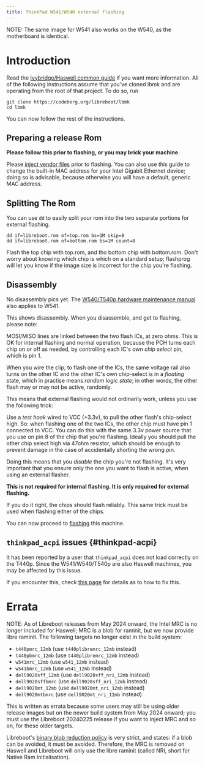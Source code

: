 ```yaml
---
title: ThinkPad W541/W540 external flashing
---
```


NOTE: The same image for W541 also works on the W540, as the motherboard is
identical.

Introduction
============

Read the [Ivybridge/Haswell common guide](/docs/install/ivy_has_common.html) if you want more information.
All of the following instructions assume that you've cloned lbmk and are operating from the
root of that project. To do so, run

	git clone https://codeberg.org/libreboot/lbmk
	cd lbmk

You can now follow the rest of the instructions.

Preparing a release Rom
-----------------------

**Please follow this prior to flashing, or you may brick your machine.**

Please [inject vendor files](ivy_has_common) prior to flashing. You can also
use this guide to change the built-in MAC address for your Intel Gigabit
Ethernet device; doing so is advisable, because otherwise you will have a
default, generic MAC address.

Splitting The Rom
-----------------

You can use `dd` to easily split your rom into the two separate portions for
external flashing.

	dd if=libreboot.rom of=top.rom bs=1M skip=8
	dd if=libreboot.rom of=bottom.rom bs=1M count=8

Flash the top chip with top.rom, and tho bottom chip with bottom.rom.
Don't worry about knowing which chip is which on a standard setup; flashprog will let you know if the 
image size is incorrect for the chip you're flashing.

Disassembly
-----------

No disassembly pics yet. The [W540/T540p hardware maintenance manual](https://thinkpads.com/support/hmm/hmm_pdf/t540p_w540_hmm_en_sp40a26003_01.pdf)
also applies to W541.

This shows disassembly. When you disassemble, and get to flashing, please note:

MOSI/MISO lines are linked between the two flash ICs, at zero ohms. This is OK
for internal flashing and normal operation, because the PCH turns each chip on
or off as needed, by controlling each IC's own *chip select* pin, which is
pin 1.

When you wire the clip, to flash one of the ICs, the same voltage rail also
turns on the other IC and the other IC's own chip-select is in a *floating*
state, which in practise means *random logic state*; in other words, the other
flash may or may not be active, randomly.

This means that external flashing would not ordinarily work, unless you use
the following trick:

Use a *test hook* wired to VCC (+3.3v), to pull the other flash's chip-select
high. So: when flashing one of the two ICs, the other chip must have pin 1
connected to VCC. You can do this with the same 3.3v power source that you use
on pin 8 of the chip that you're flashing. Ideally you should pull the other
chip select high via 47ohm resistor, which should be enough to prevent damage
in the case of accidentally shorting the wrong pin.

Doing this means that you *disable* the chip you're not flashing. It's very
important that you ensure only the one you want to flash is active, when using
an external flasher.

**This is not required for internal flashing. It is only required for
external flashing.**

If you do it right, the chips should flash reliably. This same trick must be
used when flashing either of the chips.

You can now proceed to [flashing](/docs/install/spi.html) this machine.

`thinkpad_acpi` issues {#thinkpad-acpi}
---------------------------------------

It has been reported by a user that `thinkpad_acpi` does not load correctly on
the T440p. Since the W541/W540/T540p are also Haswell machines, you may be
affected by this issue.

If you encounter this, check [this page](../../faq.md#thinkpad-acpi)
for details as to how to fix this.

Errata
======

NOTE: As of Libreboot releases from May 2024 onward, the Intel MRC is no longer
included for Haswell; MRC is a blob for raminit, but we now provide libre
raminit. The following targets no longer exist in the build system:

* `t440pmrc_12mb` (use `t440plibremrc_12mb` instead)
* `t440pbmrc_12mb` (use `t440plibremrc_12mb` instead)
* `w541mrc_12mb` (use `w541_12mb` instead)
* `w541bmrc_12mb` (use `w541_12mb` instead)
* `dell9020sff_12mb` (use `dell9020sff_nri_12mb` instead)
* `dell9020sffbmrc` (use `dell9020sff_nri_12mb` instead)
* `dell9020mt_12mb` (use `dell9020mt_nri_12mb` instead)
* `dell9020mtbmrc` (use `dell9020mt_nri_12mb` instead)

This is written as errata because some users may still be using older release
images but on the newer build system from May 2024 onward; you must use the
Libreboot 20240225 release if you want to inject MRC and so on, for these older
targets.

Libreboot's [binary blob reduction policy](../../news/policy) is very strict,
and states: if a blob can be avoided, it must be avoided. Therefore, the MRC
is removed on Haswell and Libreboot will only use the libre raminit (called
NRI, short for Native Ram Initialisation).

